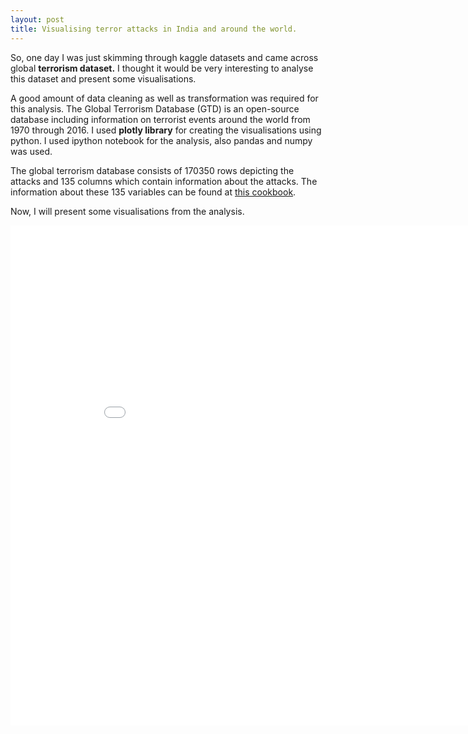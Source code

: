 ```yaml
---
layout: post
title: Visualising terror attacks in India and around the world.
---
```


So, one day I was just skimming through kaggle datasets and came across global **terrorism dataset.** I thought it would be very interesting to analyse this dataset and present some visualisations. 

A good amount of data cleaning as well as transformation was required for this analysis. The Global Terrorism Database (GTD) is an open-source database including information on terrorist events around the world from 1970 through 2016. I used **plotly library** for creating the visualisations using python. I used ipython notebook for the analysis, also pandas and numpy was used.

The global terrorism database consists of 170350 rows depicting the attacks and 135 columns which contain information about the attacks. The information about these 135 variables can be found at [this cookbook](http://start.umd.edu/gtd/downloads/Codebook.pdf).

Now, I will present some visualisations from the analysis. 

<iframe width="900" height="800" frameborder="0" scrolling="no" src="//plot.ly/~abhinavbh08/3.embed"></iframe>
